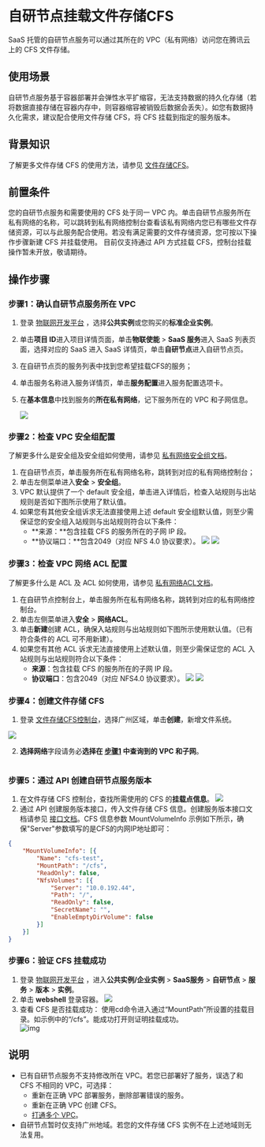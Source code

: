 # 自研节点挂载文件存储CFS

SaaS 托管的自研节点服务可以通过其所在的 VPC（私有网络）访问您在腾讯云上的 CFS 文件存储。

## 使用场景
自研节点服务基于容器部署并会弹性水平扩缩容，无法支持数据的持久化存储（若将数据直接存储在容器内存中，则容器缩容被销毁后数据会丢失）。如您有数据持久化需求，建议配合使用文件存储 CFS，将 CFS 挂载到指定的服务版本。

## 背景知识
了解更多文件存储 CFS 的使用方法，请参见 [文件存储CFS](https://cloud.tencent.com/document/product/582/9127)。 

## 前置条件
您的自研节点服务和需要使用的 CFS 处于同一 VPC 内。单击自研节点服务所在私有网络的名称，可以跳转到私有网络控制台查看该私有网络内您已有哪些文件存储资源，可以与此服务配合使用。若没有满足需要的文件存储资源，您可按以下操作步骤新建 CFS 并挂载使用。
<dx-alert infotype="notice" title="">
目前仅支持通过 API 方式挂载 CFS，控制台挂载操作暂未开放，敬请期待。
</dx-alert>

## 操作步骤
### 步骤1：确认自研节点服务所在 VPC[](id:step1)
1. 登录 [物联网开发平台](https://console.cloud.tencent.com/iotexplorer) ，选择**公共实例**或您购买的**标准企业实例**。

2. 单击**项目 ID**进入项目详情页面，单击**物联使能** > **SaaS 服务**进入 SaaS 列表页面，选择对应的 SaaS 进入 SaaS 详情页，单击**自研节点**进入自研节点页。

3. 在自研节点页的服务列表中找到您希望挂载CFS的服务；

4. 单击服务名称进入服务详情页，单击**服务配置**进入服务配置选项卡。

5. 在**基本信息**中找到服务的**所在私有网络**，记下服务所在的 VPC 和子网信息。

   ![](https://qcloudimg.tencent-cloud.cn/raw/9db85704bf494ee9685dec518cfafcc1.png)

### 步骤2：检查 VPC 安全组配置
了解更多什么是安全组及安全组如何使用，请参见 [私有网络安全组文档](https://cloud.tencent.com/document/product/215/20089)。
1. 在自研节点页，单击服务所在私有网络名称，跳转到对应的私有网络控制台；
2. 单击左侧菜单进入**安全** > **安全组**。
3. VPC 默认提供了一个 default 安全组，单击进入详情后，检查入站规则与出站规则是否如下图所示使用了默认值。
4. 如果您有其他安全组诉求无法直接使用上述 default 安全组默认值，则至少需保证您的安全组入站规则与出站规则符合以下条件：
	- **来源：**包含挂载 CFS 的服务所在的子网 IP 段。
	- **协议端口：**包含2049（对应 NFS 4.0 协议要求）。
	![](https://main.qcloudimg.com/raw/e17c6c78e67ec7f31ed958c620d993de.jpg)
	![](https://main.qcloudimg.com/raw/0c0dd045239e457d8fb4435000b6745f.png)


### 步骤3：检查 VPC 网络 ACL 配置
了解更多什么是 ACL 及 ACL 如何使用，请参见 [私有网络ACL文档](https://cloud.tencent.com/document/product/215/20088)。
1. 在自研节点控制台上，单击服务所在私有网络名称，跳转到对应的私有网络控制台。
2. 单击左侧菜单进入**安全** > **网络ACL**。
3. 单击**新建**创建 ACL，确保入站规则与出站规则如下图所示使用默认值。（已有符合条件的 ACL 可不用新建）。
4. 如果您有其他 ACL 诉求无法直接使用上述默认值，则至少需保证您的 ACL 入站规则与出站规则符合以下条件：
	- **来源**：包含挂载 CFS 的服务所在的子网 IP 段。
	- **协议端口**：包含2049（对应 NFS4.0 协议要求）。
	![](https://main.qcloudimg.com/raw/be9abc7bf87535830e90d673a8ea58e3.jpg)
	![](https://main.qcloudimg.com/raw/998c49084850e7ee45be91ed46be471a.png)

### 步骤4：创建文件存储 CFS
1. 登录 [文件存储CFS控制台](https://console.cloud.tencent.com/cfs/overview)，选择广州区域，单击**创建**，新增文件系统。

  ![](https://qcloudimg.tencent-cloud.cn/raw/022683e16d5a4f46dc8d794355615e92.png)

2. **选择网络**字段请务必**选择在 [步骤1](#step1) 中查询到的 VPC 和子网**。
  <img src="https://qcloudimg.tencent-cloud.cn/raw/50f81b2118d5bf1475641ec9a27f3855.png" alt="" style="zoom:80%;" /> 


### 步骤5：通过 API 创建自研节点服务版本
1. 在文件存储 CFS 控制台，查找所需使用的 CFS 的**挂载点信息**。
![](https://qcloudimg.tencent-cloud.cn/raw/677a8bc757c6eaa95edab648a5a2b1e6.png)
2. 通过 API 创建服务版本接口，传入文件存储 CFS 信息。创建服务版本接口文档请参见 [接口文档](https://cloud.tencent.com/document/product/876/49627)。CFS 信息参数 MountVolumeInfo 示例如下所示，确保"Server"参数填写的是CFS的内网IP地址即可：
```json
{
	"MountVolumeInfo": [{
		"Name": "cfs-test",
		"MountPath": "/cfs",
		"ReadOnly": false,
		"NfsVolumes": [{
			"Server": "10.0.192.44",
			"Path": "/",
			"ReadOnly": false,
			"SecretName": "",
			"EnableEmptyDirVolume": false
		}]
	}]
}
```

### 步骤6：验证 CFS 挂载成功
1. 登录 [物联网开发平台](https://console.cloud.tencent.com/iotexplorer) ，进入**公共实例/企业实例** > **SaaS服务** > **自研节点** > **服务** > **版本** > **实例**。
2. 单击 **webshell** 登录容器。
  ![](https://qcloudimg.tencent-cloud.cn/raw/cc8ca95f111741117ca3906d63b917a5.png)
3. 查看 CFS 是否挂载成功：
  使用cd命令进入通过“MountPath”所设置的挂载目录。如示例中的“/cfs”。能成功打开则证明挂载成功。  
  ![img](https://main.qcloudimg.com/raw/2c48786f91eb66750baf9b5414e6b085.jpg)

## 说明
- 已有自研节点服务不支持修改所在 VPC。若您已部署好了服务，误选了和 CFS 不相同的 VPC，可选择：
  - 重新在正确 VPC 部署服务，删除部署错误的服务。
  - 重新在正确 VPC 创建 CFS。
  - [打通多个 VPC](https://cloud.tencent.com/document/product/215/36698)。
- 自研节点暂时仅支持广州地域。若您的文件存储 CFS 实例不在上述地域则无法复用。
